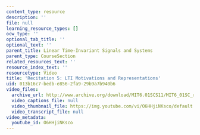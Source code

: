 ```yaml
---
content_type: resource
description: ''
file: null
learning_resource_types: []
ocw_type: ''
optional_tab_title: ''
optional_text: ''
parent_title: Linear Time-Invariant Signals and Systems
parent_type: CourseSection
related_resources_text: ''
resource_index_text: ''
resourcetype: Video
title: 'Recitation 5: LTI Motivations and Representations'
uid: 013b16c7-bedb-e856-2fa9-29b9a7b940b6
video_files:
  archive_url: http://www.archive.org/download/MIT6.01SCS11/MIT6_01SC_rec5_300k.mp4
  video_captions_file: null
  video_thumbnail_file: https://img.youtube.com/vi/O6HHjiNKsco/default.jpg
  video_transcript_file: null
video_metadata:
  youtube_id: O6HHjiNKsco
---
```

